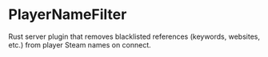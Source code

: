 # PlayerNameFilter
Rust server plugin that removes blacklisted references (keywords, websites, etc.) from player Steam names on connect.
